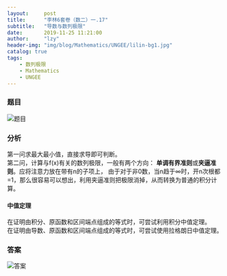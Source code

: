 ```yaml
---
layout:     post
title:      "李林6套卷（数二）一.17"
subtitle:   "导数与数列极限"
date:       2019-11-25 11:21:00
author:     "lzy"
header-img: "img/blog/Mathematics/UNGEE/lilin-bg1.jpg"
catalog: true
tags:
    - 数列极限
    - Mathematics
    - UNGEE
---
```


### 题目
![题目](https://lzy-lvjerry.github.io/img/blog/Mathematics/UNGEE/2019-11-25-lilin1.1.17q.jpg)

### 分析 
第一问求最大最小值，直接求导即可判断。<br>
第二问，计算与f(x)有关的数列极限，一般有两个方向：
**单调有界准则**或**夹逼准则**。应将注意力放在带有n的子项上，
由于对于非0数，当n趋于∞时，开n次根都=1，那么很容易可以想出，利用夹逼准则把极限消掉，从而转换为普通的积分计算。

#### 中值定理
在证明由积分、原函数和区间端点组成的等式时，可尝试利用积分中值定理。
<br>在证明由导数、原函数和区间端点组成的等式时，可尝试使用拉格朗日中值定理。

### 答案
![答案](https://lzy-lvjerry.github.io/img/blog/Mathematics/UNGEE/2019-11-25-lilin1.1.17a.jpg)
